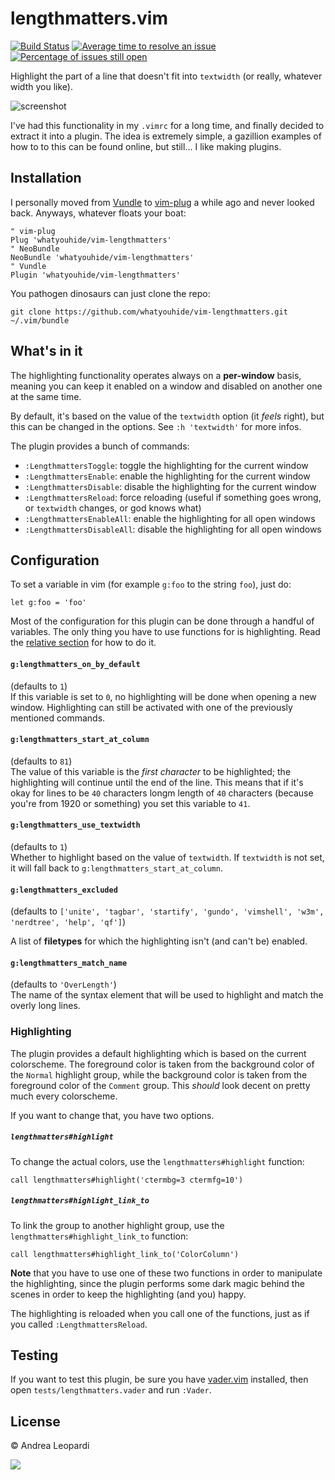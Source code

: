 # lengthmatters.vim

[![Build Status](https://travis-ci.org/whatyouhide/vim-lengthmatters.svg)](https://travis-ci.org/whatyouhide/vim-lengthmatters)
[![Average time to resolve an issue](http://isitmaintained.com/badge/resolution/whatyouhide/vim-lengthmatters.svg)](http://isitmaintained.com/project/whatyouhide/vim-lengthmatters "Average time to resolve an issue")
[![Percentage of issues still open](http://isitmaintained.com/badge/open/whatyouhide/vim-lengthmatters.svg)](http://isitmaintained.com/project/whatyouhide/vim-lengthmatters "Percentage of issues still open")

Highlight the part of a line that doesn't fit into `textwidth` (or really,
whatever width you like).

![screenshot][screenshot]

I've had this functionality in my `.vimrc` for a long time, and finally decided
to extract it into a plugin. The idea is extremely simple, a gazillion examples
of how to to this can be found online, but still... I like making plugins.

## Installation

I personally moved from [Vundle][vundle] to [vim-plug][vim-plug] a while ago and
never looked back. Anyways, whatever floats your boat:
``` viml
" vim-plug
Plug 'whatyouhide/vim-lengthmatters'
" NeoBundle
NeoBundle 'whatyouhide/vim-lengthmatters'
" Vundle
Plugin 'whatyouhide/vim-lengthmatters'
```

You pathogen dinosaurs can just clone the repo:
```
git clone https://github.com/whatyouhide/vim-lengthmatters.git ~/.vim/bundle
```


## What's in it

The highlighting functionality operates always on a **per-window** basis,
meaning you can keep it enabled on a window and disabled on another one at the
same time.

By default, it's based on the value of the `textwidth` option (it *feels*
right), but this can be changed in the options. See `:h 'textwidth'` for more
infos.

The plugin provides a bunch of commands:

- `:LengthmattersToggle`: toggle the highlighting for the current window
- `:LengthmattersEnable`: enable the highlighting for the current window
- `:LengthmattersDisable`: disable the highlighting for the current window
- `:LengthmattersReload`: force reloading (useful if something goes wrong, or
    `textwidth` changes, or god knows what)
- `:LengthmattersEnableAll`: enable the highlighting for all open windows
- `:LengthmattersDisableAll`: disable the highlighting for all open windows


## Configuration

To set a variable in vim (for example `g:foo` to the string `foo`), just do:

``` viml
let g:foo = 'foo'
```

Most of the configuration for this plugin can be done through a handful of
variables. The only thing you have to use functions for is highlighting. Read
the [relative section](#hl) for how to do it.

#### `g:lengthmatters_on_by_default`

(defaults to `1`)  
If this variable is set to `0`, no highlighting will be done
when opening a new window. Highlighting can still be activated with one of the
previously mentioned commands.

#### `g:lengthmatters_start_at_column`

(defaults to `81`)  
The value of this variable is the *first character* to be highlighted; the
highlighting will continue until the end of the line. This means that if it's
okay for lines to be `40` characters longm length of `40` characters (because
you're from 1920 or something) you set this variable to `41`.

#### `g:lengthmatters_use_textwidth`

(defaults to `1`)  
Whether to highlight based on the value of `textwidth`. If `textwidth` is not
set, it will fall back to `g:lengthmatters_start_at_column`.

#### `g:lengthmatters_excluded`

(defaults to
`['unite', 'tagbar', 'startify', 'gundo', 'vimshell', 'w3m',
'nerdtree', 'help', 'qf']`)  

A list of **filetypes** for which the highlighting isn't (and can't be) enabled.

#### `g:lengthmatters_match_name`

(defaults to `'OverLength'`)  
The name of the syntax element that will be used to highlight and match the
overly long lines.

### <a name=hl></a> Highlighting

The plugin provides a default highlighting which is based on the current
colorscheme. The foreground color is taken from the background color of the
`Normal` highlight group, while the background color is taken from the
foreground color of the `Comment` group. This *should* look decent on pretty
much every colorscheme.

If you want to change that, you have two options.

##### `lengthmatters#highlight`

To change the actual colors, use the `lengthmatters#highlight` function:
``` viml
call lengthmatters#highlight('ctermbg=3 ctermfg=10')
```

##### `lengthmatters#highlight_link_to`

To link the group to another highlight group, use the
`lengthmatters#highlight_link_to` function:
``` viml
call lengthmatters#highlight_link_to('ColorColumn')
```

**Note** that you have to use one of these two functions in order to manipulate
the highlighting, since the plugin performs some dark magic behind the scenes in
order to keep the highlighting (and you) happy.

The highlighting is reloaded when you call one of the functions, just as if you
called `:LengthmattersReload`.


## Testing

If you want to test this plugin, be sure you have [vader.vim][vader] installed,
then open `tests/lengthmatters.vader` and run `:Vader`.


## License

&copy; Andrea Leopardi

[![][wtfpl-logo]][wtfpl]

[vundle]: https://github.com/gmarik/Vundle.vim
[vim-plug]: https://github.com/junegunn/vim-plug
[wtfpl]: http://www.wtfpl.net/
[wtfpl-logo]: http://www.wtfpl.net/wp-content/uploads/2012/12/logo-220x1601.png
[screenshot]: http://i.imgur.com/7lQRyRY.png "A screenshot of the plugin"
[vader]: https://github.com/junegunn/vader.vim
